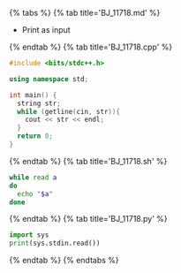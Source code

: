 {% tabs %}
{% tab title='BJ_11718.md' %}

* Print as input

{% endtab %}
{% tab title='BJ_11718.cpp' %}

```cpp
#include <bits/stdc++.h>

using namespace std;

int main() {
  string str;
  while (getline(cin, str)){
    cout << str << endl;
  }
  return 0;
}
```

{% endtab %}
{% tab title='BJ_11718.sh' %}

```sh
while read a
do
  echo "$a"
done
```

{% endtab %}
{% tab title='BJ_11718.py' %}

```py
import sys
print(sys.stdin.read())
```

{% endtab %}
{% endtabs %}